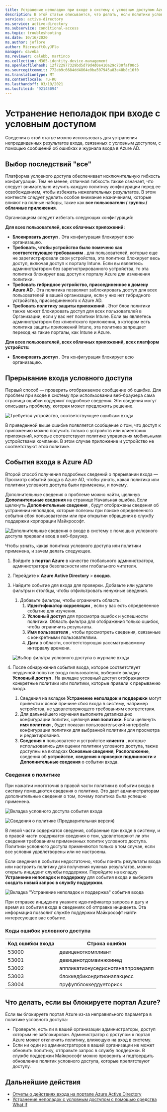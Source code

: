 ```yaml
---
title: Устранение неполадок при входе в систему с условным доступом Azure Active Directory
description: В этой статье описывается, что делать, если политики условного доступа приводят к непредвиденным результатам.
services: active-directory
ms.service: active-directory
ms.subservice: conditional-access
ms.topic: troubleshooting
ms.date: 10/16/2020
ms.author: joflore
author: MicrosoftGuyJFlo
manager: daveba
ms.reviewer: calebb, martinco
ms.collection: M365-identity-device-management
ms.openlocfilehash: 12f722977329bd5d79d4d0e410a29c730faf00c5
ms.sourcegitcommit: 772eb9c6684dd4864e0ba507945a83e48b8c16f0
ms.translationtype: MT
ms.contentlocale: ru-RU
ms.lasthandoff: 03/19/2021
ms.locfileid: "92145094"
---
```

# <a name="troubleshooting-sign-in-problems-with-conditional-access"></a>Устранение неполадок при входе с условным доступом

Сведения в этой статье можно использовать для устранения непредвиденных результатов входа, связанных с условным доступом, с помощью сообщений об ошибках и журнала входа в Azure AD.

## <a name="select-all-consequences"></a>Выбор последствий "все"

Платформа условного доступа обеспечивает исключительную гибкость конфигурации. Тем не менее, отличная гибкость также означает, что следует внимательно изучить каждую политику конфигурации перед ее освобождением, чтобы избежать нежелательных результатов. В этом контексте следует уделить особое внимание назначениям, которые влияют на полные наборы, такие как **все пользователи / группы / облачные приложения**.

Организациям следует избегать следующих конфигураций:

**Для всех пользователей, всех облачных приложений:**

- **Блокировать доступ** . Эта конфигурация блокирует всю организацию.
- **Требовать, чтобы устройство было помечено как соответствующее требованиям** . для пользователей, которые еще не зарегистрировали свои устройства, эта политика блокирует весь доступ, включая доступ к порталу Intune. Если вы являетесь администратором без зарегистрированного устройства, то эта политика блокирует ваш доступ к порталу Azure для изменения политики.
- **Требовать гибридное устройство, присоединенное к домену Azure AD** . Эта политика позволяет заблокировать доступ для всех пользователей в вашей организации, если у них нет гибридного устройства, присоединенного к Azure AD.
- **Требовать политику защиты приложений** . Этот блок политики также может блокировать доступ для всех пользователей в Организации, если у вас нет политики Intune. Если вы являетесь администратором без клиентского приложения, в котором есть политика защиты приложений Intune, эта политика запрещает переход на такие порталы, как Intune и Azure.

**Для всех пользователей, всех облачных приложений, всех платформ устройств:**

- **Блокировать доступ** . Эта конфигурация блокирует всю организацию.

## <a name="conditional-access-sign-in-interrupt"></a>Прерывание входа условного доступа

Первый способ — проверить отображаемое сообщение об ошибке. Для проблем при входе в систему при использовании веб-браузера сама страница ошибки содержит подробные сведения. Эти сведения могут описывать проблему, которая может предложить решение.

![Требуется устройство, соответствующее ошибкам входа](./media/troubleshoot-conditional-access/image1.png)

В приведенной выше ошибке появляется сообщение о том, что доступ к приложению можно получить только с устройств или клиентских приложений, которые соответствуют политике управления мобильными устройствами компании. В этом случае приложение и устройство не соответствуют этой политике.

## <a name="azure-ad-sign-in-events"></a>События входа в Azure AD

Второй способ получения подробных сведений о прерывании входа — Просмотр событий входа в Azure AD, чтобы узнать, какая политика или политики условного доступа были применены, и почему.

Дополнительные сведения о проблеме можно найти, щелкнув **Дополнительные сведения** на странице Начальная ошибка. Если щелкнуть **Дополнительные сведения** , будут отображены сведения об устранении неполадок, которые полезны при поиске определенного события сбоя пользователем или при открытии обращения в службу поддержки корпорации Майкрософт.

![Дополнительные сведения о входе в систему с помощью условного доступа прервали вход в веб-браузер.](./media/troubleshoot-conditional-access/image2.png)

Чтобы узнать, какая политика условного доступа или политики применена, и зачем делать следующее.

1. Войдите в **портал Azure** в качестве глобального администратора, администратора безопасности или глобального читателя.
1. Перейдите к **Azure Active Directory**  >  **входов**.
1. Найдите событие для входа для проверки. Добавьте или удалите фильтры и столбцы, чтобы отфильтровать ненужные сведения.
   1. Добавьте фильтры, чтобы ограничить область:
      1. **Идентификатор корреляции** , если у вас есть определенное событие для изучения.
      1. **Условный доступ** для просмотра ошибок и успешности политики. Область фильтра для отображения только ошибок, чтобы ограничить результаты.
      1. **Имя пользователя** , чтобы просмотреть сведения, связанные с конкретными пользователями.
      1. **Дата** в области, соответствующая рассматриваемому интервалу времени.

   ![Выбор фильтра условного доступа в журнале входа](./media/troubleshoot-conditional-access/image3.png)

1. После обнаружения события входа, которое соответствует неудачной попытке входа пользователя, выберите вкладку **Условный доступ** . На вкладке условный доступ отображаются конкретные политики или политики, которые привели к прерыванию входа.
   1. Сведения на вкладке **Устранение неполадок и поддержки** могут привести к ясной причине сбоя входа в систему, например устройства, не удовлетворяющего требованиям соответствия.
   1. Для дальнейшего изучения выполните детализацию конфигурации политик, щелкнув **имя политики**. Если щелкнуть **имя политики** , будет показан пользовательский интерфейс конфигурации политики для выбранной политики для просмотра и редактирования.
   1. **Сведения о** пользователе и устройстве **клиента** , которые использовались для оценки политики условного доступа, также доступны на вкладках **Основные сведения**, **Расположение**, сведения об **устройстве**, **сведения о проверке подлинности** и **Дополнительные сведения** о событии входа.

### <a name="policy-details"></a>Сведения о политике

При нажатии многоточия в правой части политики в событии входа в систему помещаются сведения о политике. Это дает администраторам дополнительные сведения о том, почему политика была успешно применена.

   ![Вкладка условного доступа события входа](./media/troubleshoot-conditional-access/image5.png)

   ![Сведения о политике (Предварительная версия)](./media/troubleshoot-conditional-access/policy-details.png)

В левой части содержатся сведения, собранные при входе в систему, и в правой части содержатся сведения о том, удовлетворяют ли эти сведения требованиям примененных политик условного доступа. Политики условного доступа применяются только в том случае, если все условия удовлетворены или не настроены.

Если сведения в событии недостаточно, чтобы понять результаты входа или настроить политику для получения нужных результатов, можно открыть инцидент службы поддержки. Перейдите на вкладку **Устранение неполадок и поддержку** для события входа и выберите **создать новый запрос в службу поддержки**.

![Вкладка "Устранение неполадок и поддержка" события входа](./media/troubleshoot-conditional-access/image6.png)

При отправке инцидента укажите идентификатор запроса и дату и время из события входа в сведениях об отправке инцидента. Эта информация позволит службе поддержки Майкрософт найти интересующее вас событие.

### <a name="conditional-access-error-codes"></a>Коды ошибок условного доступа

| Код ошибки входа | Строка ошибки |
| --- | --- |
| 53000 | девиценоткомплиант |
| 53001 | девиценотдомаинжоинед |
| 53002 | аппликатионуседиснотанаппроведапп |
| 53003 | блоккедбикондитионалакцесс |
| 53004 | пруфупблоккеддуеториск |

## <a name="what-to-do-if-you-are-locked-out-of-the-azure-portal"></a>Что делать, если вы блокируете портал Azure?

Если вы блокируете портал Azure из-за неправильного параметра в политике условного доступа:

- Проверьте, есть ли в вашей организации администраторы, доступ которым не заблокирован. Администратор с доступом к портал Azure может отключить политику, влияющую на вход в систему. 
- Если ни один из администраторов в вашей организации не может обновить политику, отправьте запрос в службу поддержки. В службе поддержки Майкрософт можно проверить и подтвердить обновление политик условного доступа, которые препятствуют доступу.

## <a name="next-steps"></a>Дальнейшие действия

- [Отчеты о действиях входа на портале Azure Active Directory](../reports-monitoring/concept-sign-ins.md)
- [Устранение неполадок с условным доступом с помощью средства What If](troubleshoot-conditional-access-what-if.md)
